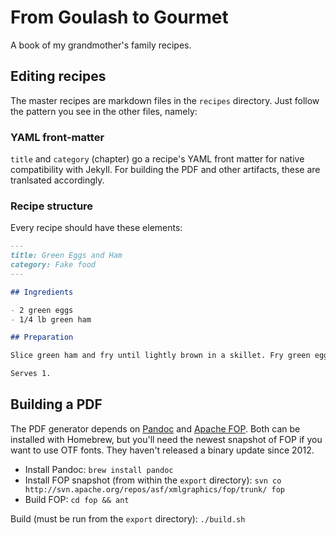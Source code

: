 # From Goulash to Gourmet

A book of my grandmother's family recipes.

## Editing recipes

The master recipes are markdown files in the `recipes` directory. Just follow the pattern you see in the other files, namely:

### YAML front-matter

`title` and `category` (chapter) go a recipe's YAML front matter for native compatibility with Jekyll. For building the PDF and other artifacts, these are tranlsated accordingly.

### Recipe structure

Every recipe should have these elements:

```markdown
---
title: Green Eggs and Ham
category: Fake food
---

## Ingredients

- 2 green eggs
- 1/4 lb green ham

## Preparation

Slice green ham and fry until lightly brown in a skillet. Fry green eggs.

Serves 1.
```

## Building a PDF

The PDF generator depends on [Pandoc](http://johnmacfarlane.net/pandoc/) and [Apache FOP](http://xmlgraphics.apache.org/fop/).
Both can be installed with Homebrew, but you'll need the newest snapshot of FOP if you want to use OTF fonts. They
haven't released a binary update since 2012.

- Install Pandoc: `brew install pandoc`
- Install FOP snapshot (from within the `export` directory): `svn co http://svn.apache.org/repos/asf/xmlgraphics/fop/trunk/ fop`
- Build FOP: `cd fop && ant`

Build (must be run from the `export` directory): `./build.sh`

